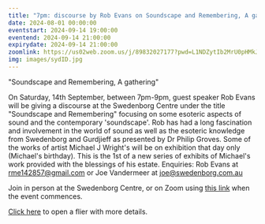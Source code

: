 ```yaml
---
title: "7pm: discourse by Rob Evans on Soundscape and Remembering, A gathering"
date: 2024-08-01 00:00:00
eventstart: 2024-09-14 19:00:00
eventend: 2024-09-14 21:00:00
expirydate: 2024-09-14 21:00:00
zoomlink: https://us02web.zoom.us/j/89832027177?pwd=L1NDZytIb2MrU0pHMkJ4SVJBdG5EQT09
img: images/sydID.jpg
---
```


"Soundscape and Remembering, A gathering"

On Saturday, 14th September, between 7pm-9pm, guest speaker Rob Evans will be giving a discourse at the Swedenborg Centre under the title "Soundscape and Remembering" focusing on some esoteric aspects of sound and the contemporary 'soundscape'. Rob has had a long fascination and involvement in the world of sound as well as the esoteric knowledge from Swedenborg and Gurdjieff as presented by Dr Philip Groves. Some of the works of artist Michael J Wright's will be on exhibition that day only (Michael's birthday). This is the 1st of a new series of exhibits of Michael's work provided with the blessings of his estate. Enquiries: Rob Evans at [rme142857@gmail.com](mailto:rme142857@gmail.com) or Joe Vandermeer at [joe@swedenborg.com.au](mailto:joe@swedenborg.com.au)

Join in person at the Swedenborg Centre, or on Zoom using [this link](https://us02web.zoom.us/j/89832027177?pwd=L1NDZytIb2MrU0pHMkJ4SVJBdG5EQT09) when the event commences.  

[Click here](https://static.swedenborg.com.au/pdf/fliers/syd20240914.pdf) to open a flier with more details.